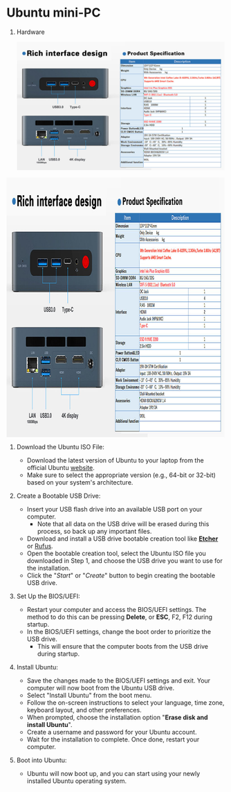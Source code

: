 # Ubuntu mini-PC

1. Hardware

    ![mini-PC](SEi_mini-PC.jpg)
   
<img align="center" src="SEi_mini-PC.jpg" alt="mini-PC" width="800" height="600">

1. Download the Ubuntu ISO File:
    - Download the latest version of Ubuntu to your laptop from the official Ubuntu [website](https://ubuntu.com/download).
    - Make sure to select the appropriate version (e.g., 64-bit or 32-bit) based on your system's architecture.
2. Create a Bootable USB Drive:
    - Insert your USB flash drive into an available USB port on your computer.
        - Note that all data on the USB drive will be erased during this process, so back up any important files.
    - Download and install a USB drive bootable creation tool like [__Etcher__](https://www.balena.io/etcher/) or [Rufus](https://rufus.ie/).
    - Open the bootable creation tool, select the Ubuntu ISO file you downloaded in Step 1, and choose the USB drive you want to use for the installation.
    - Click the "_Start_" or "_Create_" button to begin creating the bootable USB drive.

3. Set Up the BIOS/UEFI:
    - Restart your computer and access the BIOS/UEFI settings. The method to do this can be pressing __Delete__, or __ESC__, F2, F12 during startup.
    - In the BIOS/UEFI settings, change the boot order to prioritize the USB drive. 
        - This will ensure that the computer boots from the USB drive during startup.

4. Install Ubuntu:
    - Save the changes made to the BIOS/UEFI settings and exit. Your computer will now boot from the Ubuntu USB drive.
    - Select "Install Ubuntu" from the boot menu.
    - Follow the on-screen instructions to select your language, time zone, keyboard layout, and other preferences.
    - When prompted, choose the installation option "__Erase disk and install Ubuntu__". 
    - Create a username and password for your Ubuntu account.
    - Wait for the installation to complete. Once done, restart your computer.

5. Boot into Ubuntu:
    - Ubuntu will now boot up, and you can start using your newly installed Ubuntu operating system.